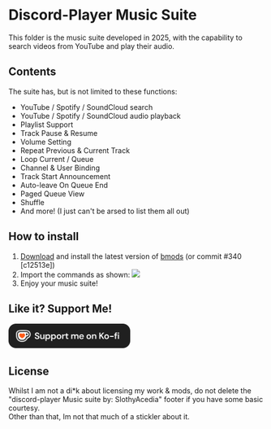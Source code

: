 # Discord-Player Music Suite
This folder is the music suite developed in 2025, with the capability to search videos from YouTube and play their audio.

## Contents
The suite has, but is not limited to these functions:
- YouTube / Spotify / SoundCloud search
- YouTube / Spotify / SoundCloud audio playback
- Playlist Support
- Track Pause & Resume
- Volume Setting
- Repeat Previous & Current Track
- Loop Current / Queue
- Channel & User Binding
- Track Start Announcement
- Auto-leave On Queue End
- Paged Queue View
- Shuffle
- And more! (I just can't be arsed to list them all out)

## How to install
1) [Download](https://github.com/RatWasHere/bmods/archive/refs/heads/master.zip) and install the latest version of [bmods](https://github.com/RatWasHere/bmods) (or commit #340 [c12513e])
2) Import the commands as shown:
![](https://github.com/slothyace/bcs-samples/blob/main/.documentation/importCmd.gif)
3) Enjoy your music suite!

## Like it? Support Me!
<a href="https://ko-fi.com/slothyacedia"><img src="https://github.com/slothyace/slothyace/blob/main/icons/kofi.png" width=240 height=48></a>

## License
Whilst I am not a di*k about licensing my work & mods, do not delete the "discord-player Music suite by: SlothyAcedia" footer if you have some basic courtesy.  
Other than that, Im not that much of a stickler about it.
